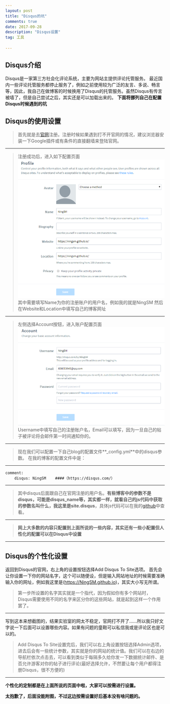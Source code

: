 ```yaml
---
layout: post
title: "Disqus的坑"
comments: true
date: 2017-09-28
description: "Disqus设置"
tag: 工具  

---   
```



## Disqus介绍
  Disqus是一家第三方社会化评论系统，主要为网站主提供评论托管服务。
最近国内一些评论托管服务都停止服务了，例如之前使用较为广泛的友言、多说、畅言等，因此，我自己在做博客的时候换用了Disqus的托管服务。虽然Disqus有传言   被墙了，但是自己尝试之后，其实还是可以加载出来的。
**下面将挪列自己在配置Disqus时候遇到的坑**

## Disqus的使用设置
>首先就是去[官网](https://disqus.com/)注册。注册时候如果遇到打不开官网的情况，建议浏览器安装一下Google插件或有条件的直接翻墙来登陆官网。
> 

---
> 注册成功后，进入如下配置页面![配置页面](/images/posts/Disqus/setting.png)
> 其中需要填写Name为你的注册账户的用户名，例如我的就是NingSM
> 然后在Website和Location中填写自己的博客网址

---
> 左侧选择Account按钮，进入账户配置页面![账户配置页面](/images/posts/Disqus/account.png)
> Username中填写自己的注册账户名，Email可以填写，因为一旦自己的帖子被评论将会邮件第一时间通知你的。

---
> 现在我们可以配置一下自己blog的配置文件**_config.yml**中的disqus参数。
> 在我的博客的配置文件中是：

---

```
comment:
    disqus: NingSM    ####（https://disqus.com/）
```

---

>其中disqus后面跟自己在官网注册的用户名。**有些博客中的参数不是disqus，可能是disqus_name等，其实都一样，就看自己的js代码中获取的参数名叫什么，我这里是site.disqus**，具体js代码可以在我的[github](https://github.com/NingSM/NingSM.github.io/blob/master/_includes/comments.html)中查看。
> 
> 

---
> **网上大多数的内容只配置到上面所说的一些内容，其实还有一些小配置但人性化的配置可以在Disqus中设置**
> 

---

## Disqus的个性化设置
   返回到Disqus的官网，右上角的设置按钮选择Add Disqus To Site选项。
   首先会让你设置一下你的网站名字，这个可以随便设，但是输入网站地址的时候需要准确输入你的网址，例如我这里是(https://NingSM.github.io)，其实大小写无所谓。
>第一步所设置的名字其实就是一个指代，因为假如你有多个网站时，Disqus需要使用不同的名字来区分你的这些网站，就是起到这样一个作用罢了。
> 
 
 ---

  写到这本来想截图的，结果实验室的网太不稳定，官网打不开了......所以我只好文字说一下后面可以设置哪些内容。如果有问题的童鞋可以私信我或是评论区也是可以的。
 
>Add Disqus To Site设置完后，我们可以右上角设置按钮选择Admin选项，进去后会有一些统计参数，其实就是你的网站的统计值。我们可以在右边的导航栏依次点击去，可以看到类似于每隔多久给你发一下数据统计邮件、是否允许游客对你的帖子进行评论(最好选择允许，不然要让每个用户都得注册Disqus，很不方便的)
 
> 


---

**个性化的定制都是在上面所说的页面中啦，大家可以按需进行设置。**

**太抱歉了，后面没能附图，不过这边按需设置好后基本没有啥问题的。**
